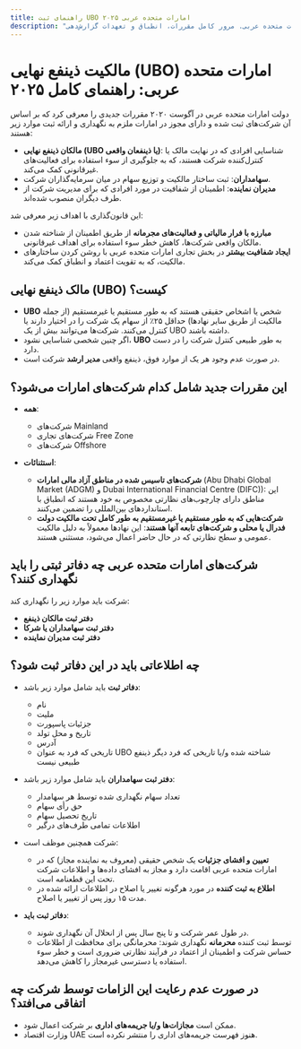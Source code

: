 ```yaml
---
title: راهنمای ثبت UBO امارات متحده عربی ۲۰۲۵
description: "راهنمای تخصصی الزامات مالکیت ذینفع نهایی امارات متحده عربی. مرور کامل مقررات، انطباق و تعهدات گزارش‌دهی."
---
```


# مالکیت ذینفع نهایی (UBO) امارات متحده عربی: راهنمای کامل ۲۰۲۵

دولت امارات متحده عربی در آگوست ۲۰۲۰ مقررات جدیدی را معرفی کرد که بر اساس آن شرکت‌های ثبت شده و دارای مجوز در امارات ملزم به نگهداری و ارائه ثبت موارد زیر هستند:

- **مالکان ذینفع نهایی (UBO یا ذینفعان واقعی)**: شناسایی افرادی که در نهایت مالک یا کنترل‌کننده شرکت هستند، که به جلوگیری از سوء استفاده برای فعالیت‌های غیرقانونی کمک می‌کند.
- **سهامداران**: ثبت ساختار مالکیت و توزیع سهام در میان سرمایه‌گذاران شرکت.
- **مدیران نماینده**: اطمینان از شفافیت در مورد افرادی که برای مدیریت شرکت از طرف دیگران منصوب شده‌اند.

این قانون‌گذاری با اهداف زیر معرفی شد:

- **مبارزه با فرار مالیاتی و فعالیت‌های مجرمانه** از طریق اطمینان از شناخته شدن مالکان واقعی شرکت‌ها، کاهش خطر سوء استفاده برای اهداف غیرقانونی.
- **ایجاد شفافیت بیشتر** در بخش تجاری امارات متحده عربی با روشن کردن ساختارهای مالکیت، که به تقویت اعتماد و انطباق کمک می‌کند.

## مالک ذینفع نهایی (UBO) کیست؟

- **UBO** شخص یا اشخاص حقیقی هستند که به طور مستقیم یا غیرمستقیم (از جمله مالکیت از طریق سایر نهادها) حداقل ۲۵٪ از سهام یک شرکت را در اختیار دارند یا کنترل می‌کنند. شرکت‌ها می‌توانند بیش از یک UBO داشته باشند.
- اگر چنین شخصی شناسایی نشود، **UBO** به طور طبیعی کنترل شرکت را در دست دارد.
- در صورت عدم وجود هر یک از موارد فوق، ذینفع واقعی **مدیر ارشد** شرکت است.

## این مقررات جدید شامل کدام شرکت‌های امارات می‌شود؟

- **همه**:

  - شرکت‌های Mainland
  - شرکت‌های تجاری Free Zone
  - شرکت‌های Offshore

- **استثنائات**:
  - **شرکت‌های تاسیس شده در مناطق آزاد مالی امارات** (Abu Dhabi Global Market (ADGM) و Dubai International Financial Centre (DIFC)): این مناطق دارای چارچوب‌های نظارتی مخصوص به خود هستند که انطباق با استانداردهای بین‌المللی را تضمین می‌کنند.
  - **شرکت‌هایی که به طور مستقیم یا غیرمستقیم به طور کامل تحت مالکیت دولت فدرال یا محلی و شرکت‌های تابعه آنها هستند**: این نهادها معمولاً به دلیل مالکیت عمومی و سطح نظارتی که در حال حاضر اعمال می‌شود، مستثنی هستند.

## شرکت‌های امارات متحده عربی چه دفاتر ثبتی را باید نگهداری کنند؟

شرکت باید موارد زیر را نگهداری کند:

- **دفتر ثبت مالکان ذینفع**
- **دفتر ثبت سهامداران یا شرکا**
- **دفتر ثبت مدیران نماینده**

## چه اطلاعاتی باید در این دفاتر ثبت شود؟

- **دفاتر ثبت** باید شامل موارد زیر باشد:

  - نام
  - ملیت
  - جزئیات پاسپورت
  - تاریخ و محل تولد
  - آدرس
  - تاریخی که فرد به عنوان UBO شناخته شده و/یا تاریخی که فرد دیگر ذینفع طبیعی نیست

- **دفتر ثبت سهامداران** باید شامل موارد زیر باشد:

  - تعداد سهام نگهداری شده توسط هر سهامدار
  - حق رأی سهام
  - تاریخ تحصیل سهام
  - اطلاعات تمامی طرف‌های درگیر

- شرکت همچنین موظف است:

  - **تعیین و افشای جزئیات** یک شخص حقیقی (معروف به نماینده مجاز) که در امارات متحده عربی اقامت دارد و مجاز به افشای داده‌ها و اطلاعات شرکت تحت این قطعنامه است.
  - **اطلاع به ثبت کننده** در مورد هرگونه تغییر یا اصلاح در اطلاعات ارائه شده در مدت ۱۵ روز پس از تغییر یا اصلاح.

- **دفاتر ثبت باید**:
  - در طول عمر شرکت و تا پنج سال پس از انحلال آن نگهداری شوند.
  - توسط ثبت کننده **محرمانه** نگهداری شوند: محرمانگی برای محافظت از اطلاعات حساس شرکت و اطمینان از اعتماد در فرآیند نظارتی ضروری است و خطر سوء استفاده یا دسترسی غیرمجاز را کاهش می‌دهد.

## در صورت عدم رعایت این الزامات توسط شرکت چه اتفاقی می‌افتد؟

- ممکن است **مجازات‌ها و/یا جریمه‌های اداری** بر شرکت اعمال شود.
- وزارت اقتصاد UAE هنوز فهرست جریمه‌های اداری را منتشر نکرده است.
